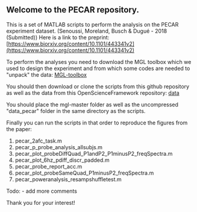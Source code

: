 ## Welcome to the PECAR repository.

This is a set of MATLAB scripts to perform the analysis on the PECAR experiment dataset. (Senoussi, Moreland, Busch & Dugué - 2018 (Submitted))
Here is a link to the preprint: [https://www.biorxiv.org/content/10.1101/443341v2](https://www.biorxiv.org/content/10.1101/443341v2)

To perform the analyses you need to download the MGL toolbox which we used to design the experiment and from which some codes are needed to "unpack" the data:
[MGL-toolbox](http://gru.stanford.edu/doku.php/mgl/download)

You should then download or clone the scripts from this github repository as well as the data from this OpenScienceFramework repository: [data](https://osf.io/2d9sc/?view_only=6ef3f85d9f944d27b23fc7af5a26f087)

You should place the mgl-master folder as well as the uncompressed "data_pecar" folder in the same directory as the scripts.

Finally you can run the scripts in that order to reproduce the figures from the paper:
1) pecar_2afc_task.m
2) pecar_p_probe_analysis_allsubjs.m
3) pecar_plot_probeDiffQuad_P1andP2_P1minusP2_freqSpectra.m
4) pecar_plot_6hz_pdiff_discr_padded.m
5) pecar_probe_report_acc.m
6) pecar_plot_probeSameQuad_P1minusP2_freqSpectra.m
7) pecar_poweranalysis_resampshuffletest.m

Todo:
	- add more comments

Thank you for your interest!

